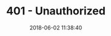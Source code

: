 ---
layout: error-pages/401
title: 401 - Unauthorized
comments: false
description: Unauthorized
date: 2018-06-02 11:38:40
sitemap: false
---
